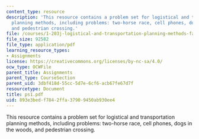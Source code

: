 ```yaml
---
content_type: resource
description: 'This resource contains a problem set for logistical and transportation
  planning methods, including problems: two-horse race, cell phones, dogs in the woods,
  and pedestrian crossing.'
file: /courses/1-203j-logistical-and-transportation-planning-methods-fall-2006/893e3bedf7842ffa37909450ab930ee4_ps1.pdf
file_size: 92582
file_type: application/pdf
learning_resource_types:
- Assignments
license: https://creativecommons.org/licenses/by-nc-sa/4.0/
ocw_type: OCWFile
parent_title: Assignments
parent_type: CourseSection
parent_uid: 3dbf418d-55cc-5d7e-6cf6-acb67fe67d7f
resourcetype: Document
title: ps1.pdf
uid: 893e3bed-f784-2ffa-3790-9450ab930ee4
---
```

This resource contains a problem set for logistical and transportation planning methods, including problems: two-horse race, cell phones, dogs in the woods, and pedestrian crossing.